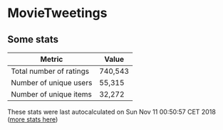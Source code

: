 # MovieTweetings
## Some stats

Metric | Value
--- | ---
Total number of ratings                 | 740,543
Number of unique users                  | 55,315
Number of unique items                  | 32,272
These stats were last autocalculated on Sun Nov 11 00:50:57 CET 2018  ([more stats here](./stats.md))


